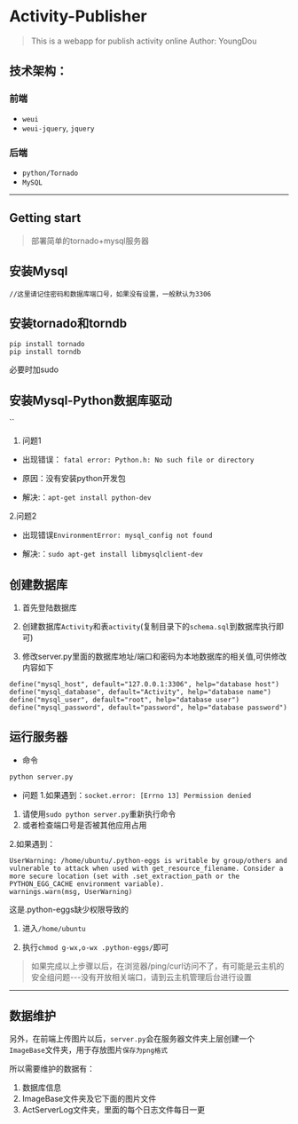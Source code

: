 # Activity-Publisher


> This is a webapp for publish activity online
> Author: YoungDou

## 技术架构：

### 前端
- `weui`
- `weui-jquery`, `jquery`

### 后端
- `python/Tornado`
- `MySQL`


---




## **Getting start**
> 部署简单的tornado+mysql服务器


## 安装Mysql
```
//这里请记住密码和数据库端口号，如果没有设置，一般默认为3306
```

## 安装tornado和torndb
```
pip install tornado
pip install torndb
```
必要时加sudo

## 安装Mysql-Python数据库驱动

``
1. 问题1

- 出现错误： `fatal error: Python.h: No such file or directory`

- 原因：没有安装python开发包

- 解决:：`apt-get install python-dev`

2.问题2

- 出现错误`EnvironmentError: mysql_config not found`

- 解决:：`sudo apt-get install libmysqlclient-dev`


## 创建数据库

1. 首先登陆数据库

2. 创建数据库`Activity`和表`activity`(复制目录下的`schema.sql`到数据库执行即可)

3. 修改server.py里面的数据库地址/端口和密码为本地数据库的相关值,可供修改内容如下
```
define("mysql_host", default="127.0.0.1:3306", help="database host")
define("mysql_database", default="Activity", help="database name")
define("mysql_user", default="root", help="database user")
define("mysql_password", default="password", help="database password")
```

## 运行服务器

- 命令
```python
python server.py
```
- 问题
1.如果遇到：`socket.error: [Errno 13] Permission denied`
 
 1. 请使用`sudo python server.py`重新执行命令
 2. 或者检查端口号是否被其他应用占用
 
 2.如果遇到：
```
UserWarning: /home/ubuntu/.python-eggs is writable by group/others and vulnerable to attack when used with get_resource_filename. Consider a more secure location (set with .set_extraction_path or the PYTHON_EGG_CACHE environment variable).
warnings.warn(msg, UserWarning)

```
这是.python-eggs缺少权限导致的

1. 进入`/home/ubuntu`

2. 执行`chmod g-wx,o-wx .python-eggs/`即可


>如果完成以上步骤以后，在浏览器/ping/curl访问不了，有可能是云主机的安全组问题---没有开放相关端口，请到云主机管理后台进行设置

---

## 数据维护

另外，在前端上传图片以后，`server.py`会在服务器文件夹上层创建一个`ImageBase`文件夹，用于存放图片`保存为png格式`

所以需要维护的数据有：

1. 数据库信息
2. ImageBase文件夹及它下面的图片文件
3. ActServerLog文件夹，里面的每个日志文件每日一更